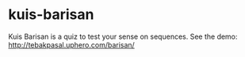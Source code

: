 kuis-barisan
============

Kuis Barisan is a quiz to test your sense on sequences. See the demo: http://tebakpasal.uphero.com/barisan/


